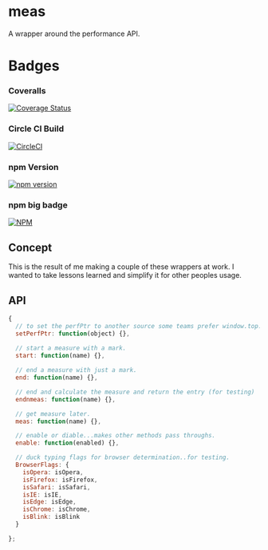 # meas

A wrapper around the performance API.

# Badges

### Coveralls

[![Coverage Status](https://coveralls.io/repos/github/cbuteau/meas/badge.svg?branch=master)](https://coveralls.io/github/cbuteau/meas?branch=master)

### Circle CI Build

[![CircleCI](https://circleci.com/gh/cbuteau/meas.svg?style=svg)](https://circleci.com/gh/cbuteau/meas)

### npm Version

[![npm version](http://img.shields.io/npm/v/meas.svg?style=flat)](https://npmjs.org/package/meas "View this project on npm")


### npm big badge

[![NPM](https://nodei.co/npm/meas.png)](https://nodei.co/npm/meas/)

## Concept

This is the result of me making a couple of these wrappers at work.
I wanted to take lessons learned and simplify it for other peoples usage.

## API

```javascript
{
  // to set the perfPtr to another source some teams prefer window.top.performance.
  setPerfPtr: function(object) {},
  
  // start a measure with a mark.
  start: function(name) {},

  // end a measure with just a mark.
  end: function(name) {},

  // end and calculate the measure and return the entry (for testing)
  endnmeas: function(name) {},

  // get measure later.
  meas: function(name) {},

  // enable or diable...makes other methods pass throughs.
  enable: function(enabled) {},

  // duck typing flags for browser determination..for testing.
  BrowserFlags: {
    isOpera: isOpera,
    isFirefox: isFirefox,
    isSafari: isSafari,
    isIE: isIE,
    isEdge: isEdge,
    isChrome: isChrome,
    isBlink: isBlink  
  }

};

```
